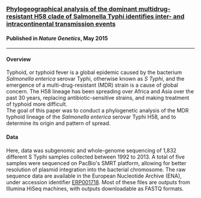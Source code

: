 ### [Phylogeographical analysis of the dominant multidrug-resistant H58 clade of Salmonella Typhi identifies inter- and intracontinental transmission events](http://www.dx.doi.org/10.1038/ng.3281)
#### Published in *Nature Genetics*, May 2015

*****

#### Overview
Typhoid, or typhoid fever is a global epidemic caused by the bacterium *Salmonella enterica* serovar Typhi, otherwise known as *S Typhi*, and the emergence of a multi-drug-resistant (MDR) strain is a cause of global concern.  The H58 lineage has been spreading over Africa and Asia over the past 30 years, replacing antibiotic-sensitive strains, and making treatment of typhoid more difficult.  
The goal of this paper was to conduct a phylogenetic analysis of the MDR typhoid lineage of the *Salmonella enterica* serovar Typhi H58, and to determine its origin and pattern of spread.  

#### Data
Here, data was subgenomic and whole-genome sequencing of 1,832 different S Typhi samples collected between 1992 to 2013.  A total of five samples were sequenced on PacBio's SMRT platform, allowing for better resolution of plasmid integration into the bacterial chromosome.  The raw sequence data are available in the European Nucleotide Archive (ENA), under accession identifier [ERP001718](http://www.ebi.ac.uk/ena/data/view/ERP001718).  Most of these files are outputs from Illumina HiSeq machines, with outputs downloadable as FASTQ formats.  

#### 
